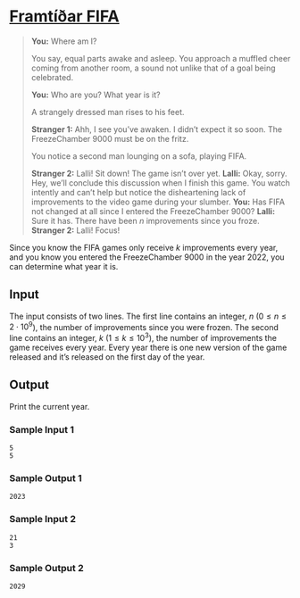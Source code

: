 # [Framtíðar FIFA](https://open.kattis.com/problems/fifa)

> **You:** Where am I?
>
> You say, equal parts awake and asleep.
> You approach a muffled cheer coming from another room, a sound not unlike that
	of a goal being celebrated.
>
> **You:** Who are you? What year is it?
>
> A strangely dressed man rises to his feet.
>
> **Stranger 1:** Ahh, I see you’ve awaken.  I didn’t expect it so soon.  The
	FreezeChamber 9000 must be on the fritz.
>
> You notice a second man lounging on a sofa, playing FIFA.
>
> **Stranger 2:** Lalli! Sit down! The game isn’t over yet.
> **Lalli:** Okay, sorry.  Hey, we’ll conclude this discussion when I finish
	this game.  You watch intently and can’t help but notice the disheartening
	lack of improvements to the video game during your slumber.
> **You:** Has FIFA not changed at all since I entered the FreezeChamber 9000?
> **Lalli:** Sure it has. There have been $n$ improvements since you froze.
> **Stranger 2:** Lalli! Focus!

Since you know the FIFA games only receive $k$ improvements every year, and you
know you entered the FreezeChamber 9000 in the year 2022, you can determine what
year it is.

## Input

The input consists of two lines. The first line contains an integer, $n$
($0 \le n \le 2 \cdot 10^9$), the number of improvements since you were frozen.
The second line contains an integer, $k$ ($1 \le k \le 10^3$), the number of
improvements the game receives every year.  Every year there is one new version
of the game released and it’s released on the first day of the year.

## Output

Print the current year.

### Sample Input 1

```
5
5
```

### Sample Output 1

```
2023
```

### Sample Input 2

```
21
3
```

### Sample Output 2

```
2029
```
